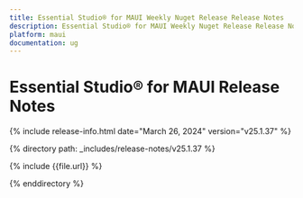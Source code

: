 ```yaml
---
title: Essential Studio® for MAUI Weekly Nuget Release Release Notes  
description: Essential Studio® for MAUI Weekly Nuget Release Release Notes  
platform: maui
documentation: ug
---
```


# Essential Studio® for MAUI  Release Notes  

{% include release-info.html date="March 26, 2024"  version="v25.1.37" %} 

{% directory path: _includes/release-notes/v25.1.37 %}

{% include {{file.url}} %}

{% enddirectory %}